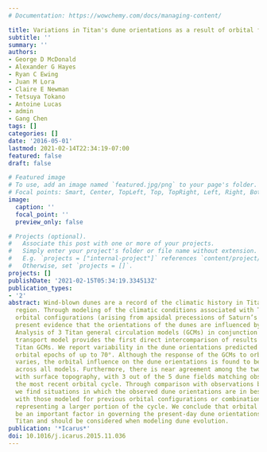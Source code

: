 ```yaml
---
# Documentation: https://wowchemy.com/docs/managing-content/

title: Variations in Titan's dune orientations as a result of orbital forcing
subtitle: ''
summary: ''
authors:
- George D McDonald
- Alexander G Hayes
- Ryan C Ewing
- Juan M Lora
- Claire E Newman
- Tetsuya Tokano
- Antoine Lucas
- admin
- Gang Chen
tags: []
categories: []
date: '2016-05-01'
lastmod: 2021-02-14T22:34:19-07:00
featured: false
draft: false

# Featured image
# To use, add an image named `featured.jpg/png` to your page's folder.
# Focal points: Smart, Center, TopLeft, Top, TopRight, Left, Right, BottomLeft, Bottom, BottomRight.
image:
  caption: ''
  focal_point: ''
  preview_only: false

# Projects (optional).
#   Associate this post with one or more of your projects.
#   Simply enter your project's folder or file name without extension.
#   E.g. `projects = ["internal-project"]` references `content/project/deep-learning/index.md`.
#   Otherwise, set `projects = []`.
projects: []
publishDate: '2021-02-15T05:34:19.334513Z'
publication_types:
- '2'
abstract: Wind-blown dunes are a record of the climatic history in Titan’s equatorial
  region. Through modeling of the climatic conditions associated with Titan’s historical
  orbital configurations (arising from apsidal precessions of Saturn’s orbit), we
  present evidence that the orientations of the dunes are influenced by orbital forcing.
  Analysis of 3 Titan general circulation models (GCMs) in conjunction with a sediment
  transport model provides the first direct intercomparison of results from different
  Titan GCMs. We report variability in the dune orientations predicted for different
  orbital epochs of up to 70°. Although the response of the GCMs to orbital forcing
  varies, the orbital influence on the dune orientations is found to be significant
  across all models. Furthermore, there is near agreement among the two models run
  with surface topography, with 3 out of the 5 dune fields matching observation for
  the most recent orbital cycle. Through comparison with observations by Cassini,
  we find situations in which the observed dune orientations are in best agreement
  with those modeled for previous orbital configurations or combinations thereof,
  representing a larger portion of the cycle. We conclude that orbital forcing could
  be an important factor in governing the present-day dune orientations observed on
  Titan and should be considered when modeling dune evolution.
publication: '*Icarus*'
doi: 10.1016/j.icarus.2015.11.036
---
```

